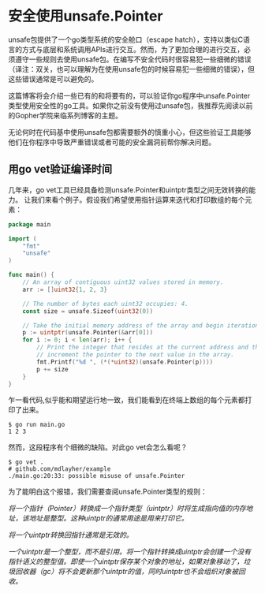 # 安全使用unsafe.Pointer

unsafe包提供了一个go类型系统的安全舱口（escape hatch），支持以类似C语言的方式与底层和系统调用APIs进行交互。然而，为了更加合理的进行交互，必须遵守一些规则去使用unsafe包。在编写不安全代码时很容易犯一些细微的错误（译注：双关，也可以理解为在使用unsafe包的时候容易犯一些细微的错误），但这些错误通常是可以避免的。

这篇博客将会介绍一些已有的和将要有的，可以验证你go程序中unsafe.Pointer类型使用安全性的go工具。如果你之前没有使用过unsafe包，我推荐先阅读以前的Gopher学院来临系列博客的主题。

无论何时在代码基中使用unsafe包都需要额外的慎重小心，但这些验证工具能够他们在你程序中导致严重错误或者可能的安全漏洞前帮你解决问题。

## 用go vet验证编译时间

几年来，go vet工具已经具备检测unsafe.Pointer和uintptr类型之间无效转换的能力。
让我们来看个例子。假设我们希望使用指针运算来迭代和打印数组的每个元素：

```go
package main

import (
    "fmt"
    "unsafe"
)

func main() {
    // An array of contiguous uint32 values stored in memory.
    arr := []uint32{1, 2, 3}

    // The number of bytes each uint32 occupies: 4.
    const size = unsafe.Sizeof(uint32(0))

    // Take the initial memory address of the array and begin iteration.
    p := uintptr(unsafe.Pointer(&arr[0]))
    for i := 0; i < len(arr); i++ {
        // Print the integer that resides at the current address and then
        // increment the pointer to the next value in the array.
        fmt.Printf("%d ", (*(*uint32)(unsafe.Pointer(p))))
        p += size
    }
}
```

乍一看代码,似乎能和期望运行地一致，我们能看到在终端上数组的每个元素都打印了出来。
```shell
$ go run main.go 
1 2 3
```
然而，这段程序有个细微的缺陷。对此go vet会怎么看呢？

```shell
$ go vet .
# github.com/mdlayher/example
./main.go:20:33: possible misuse of unsafe.Pointer
```
为了能明白这个报错，我们需要查阅unsafe.Pointer类型的规则：


*将一个指针（Pointer）转换成一个指针类型（uintptr）时将生成指向值的内存地址，该地址是整型。这种uintptr的通常用途是用来打印它。*

*将一个uintptr转换回指针通常是无效的。*

*一个uintptr是一个整型，而不是引用。将一个指针转换成uintptr会创建一个没有指针语义的整型值。即使一个uintptr保存某个对象的地址，如果对象移动了，垃圾回收器（gc）将不会更新那个uintptr的值，同时uintptr也不会组织对象被回收。*